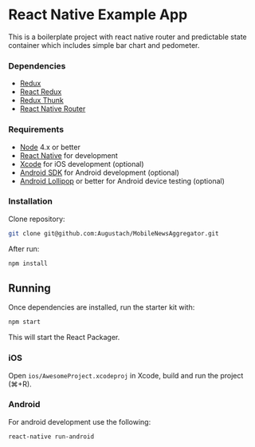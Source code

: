# React Native Example App

This is a boilerplate project with react native router and predictable state container which includes simple bar chart and pedometer.
### Dependencies

- [Redux](https://github.com/reactjs/redux)
- [React Redux](https://github.com/reactjs/react-redux)
- [Redux Thunk](https://github.com/gaearon/redux-thunk)
- [React Native Router](https://github.com/aksonov/react-native-router-flux)


### Requirements

- [Node](https://nodejs.org) 4.x or better
- [React Native](http://facebook.github.io/react-native/docs/getting-started.html) for development
- [Xcode](https://developer.apple.com/xcode/) for iOS development (optional)
- [Android SDK](https://developer.android.com/sdk/) for Android development (optional)
- [Android Lollipop](https://www.android.com/versions/lollipop-5-0/) or better for Android device testing (optional)

### Installation

Clone repository:
```sh
git clone git@github.com:Augustach/MobileNewsAggregator.git
```
After run:
```sh
npm install
```

## Running

Once dependencies are installed, run the starter kit with:

```sh
npm start
```

This will start the React Packager.

### iOS

Open `ios/AwesomeProject.xcodeproj` in Xcode, build and run the project (⌘+R).

### Android

For android development use the following:

```sh
react-native run-android
```
